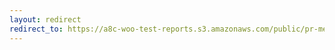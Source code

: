 ```yaml
---
layout: redirect
redirect_to: https://a8c-woo-test-reports.s3.amazonaws.com/public/pr-merge/37506/e2e/index.html
---
```

